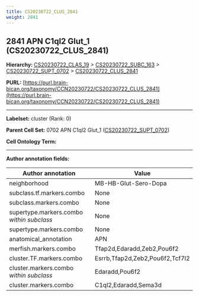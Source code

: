 ```yaml
---
title: CS20230722_CLUS_2841
weight: 2841
---
```

## 2841 APN C1ql2 Glut_1 (CS20230722_CLUS_2841)
<b>Hierarchy: </b>
[CS20230722_CLAS_19](../CS20230722_CLAS_19) >
[CS20230722_SUBC_163](../CS20230722_SUBC_163) >
[CS20230722_SUPT_0702](../CS20230722_SUPT_0702) >
[CS20230722_CLUS_2841](../CS20230722_CLUS_2841)

**PURL:** [https://purl.brain-bican.org/taxonomy/CCN20230722/CS20230722_CLUS_2841](https://purl.brain-bican.org/taxonomy/CCN20230722/CS20230722_CLUS_2841)

---


**Labelset:** cluster (Rank: 0)

**Parent Cell Set:** 0702 APN C1ql2 Glut_1 ([CS20230722_SUPT_0702](../CS20230722_SUPT_0702))



**Cell Ontology Term:** 

[MARKER GENES.]: #


---

[TRANSFERRED ANNOTATIONS.]: #


[AUTHOR ANNOTATION FIELDS.]: #


**Author annotation fields:**

| Author annotation | Value |
|-------------------|-------|
|neighborhood|MB-HB-Glut-Sero-Dopa|
|subclass.tf.markers.combo|None|
|subclass.markers.combo|None|
|supertype.markers.combo _within subclass_|None|
|supertype.markers.combo|None|
|anatomical_annotation|APN|
|merfish.markers.combo|Tfap2d,Edaradd,Zeb2,Pou6f2|
|cluster.TF.markers.combo|Esrrb,Tfap2d,Zeb2,Pou6f2,Tcf7l2|
|cluster.markers.combo _within subclass_|Edaradd,Pou6f2|
|cluster.markers.combo|C1ql2,Edaradd,Sema3d|
